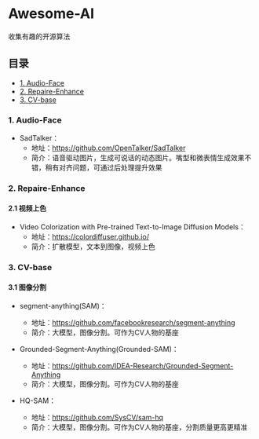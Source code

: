 # Awesome-AI
收集有趣的开源算法

## 目录
  - [1. Audio-Face](#1-Audio-Face)
  - [2. Repaire-Enhance](#2-Repaire-Enhance)
  - [3. CV-base](#3-CV-base)

    
###  1. <a name='Audio-Face'></a>Audio-Face

* SadTalker：
  * 地址：https://github.com/OpenTalker/SadTalker
  * 简介：语音驱动图片，生成可说话的动态图片。嘴型和微表情生成效果不错，稍有对齐问题，可通过后处理提升效果

###  2. <a name='Repaire-Enhance'></a>Repaire-Enhance

#### 2.1 视频上色

* Video Colorization with Pre-trained Text-to-Image Diffusion Models：
  * 地址：https://colordiffuser.github.io/
  * 简介：扩散模型，文本到图像，视频上色

###  3. <a name='CV-base'></a>CV-base

#### 3.1 图像分割

* segment-anything(SAM)：
  * 地址：https://github.com/facebookresearch/segment-anything
  * 简介：大模型，图像分割。可作为CV人物的基座

* Grounded-Segment-Anything(Grounded-SAM)：
  * 地址：https://github.com/IDEA-Research/Grounded-Segment-Anything
  * 简介：大模型，图像分割。可作为CV人物的基座

* HQ-SAM：
  * 地址：https://github.com/SysCV/sam-hq
  * 简介：大模型，图像分割。可作为CV人物的基座，分割质量更高更精准
